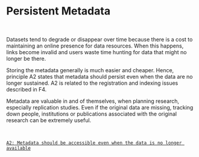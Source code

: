 # Persistent Metadata

</br>

Datasets tend to degrade or disappear over time because there is a cost to maintaining an online presence for data resources. When this happens, links become invalid and users waste time hunting for data that might  no longer be there. 

Storing the metadata generally is much easier and  cheaper. Hence, principle A2 states that metadata should persist even when the data are no longer sustained. A2 is related to the registration and indexing issues described in F4.

Metadata are valuable in and of themselves, when planning research, especially replication studies. Even if the original data are missing, tracking down people, institutions or publications associated with the original research can be extremely useful.

</br>

 [`A2: Metadata should be accessible even when the data is no longer available`](https://www.go-fair.org/fair-principles/a2-metadata-accessible-even-data-no-longer-available/)